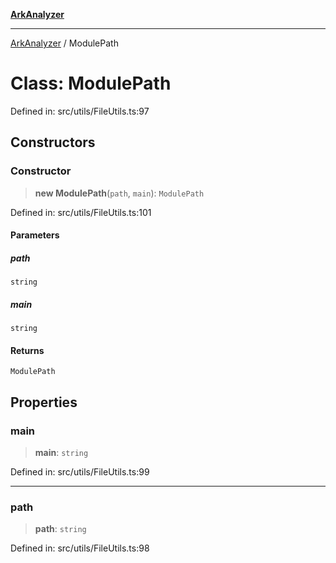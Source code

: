 [**ArkAnalyzer**](../README.md)

***

[ArkAnalyzer](../globals.md) / ModulePath

# Class: ModulePath

Defined in: src/utils/FileUtils.ts:97

## Constructors

### Constructor

> **new ModulePath**(`path`, `main`): `ModulePath`

Defined in: src/utils/FileUtils.ts:101

#### Parameters

##### path

`string`

##### main

`string`

#### Returns

`ModulePath`

## Properties

### main

> **main**: `string`

Defined in: src/utils/FileUtils.ts:99

***

### path

> **path**: `string`

Defined in: src/utils/FileUtils.ts:98
